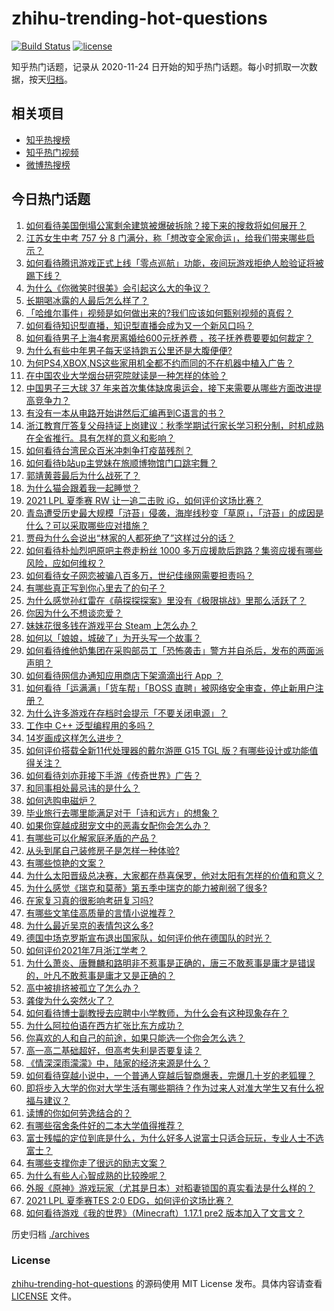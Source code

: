 # zhihu-trending-hot-questions

[![Build Status](https://github.com/justjavac/zhihu-trending-hot-questions/workflows/ci/badge.svg?branch=master)](https://github.com/justjavac/zhihu-trending-hot-questions/actions)
[![license](https://img.shields.io/github/license/justjavac/zhihu-trending-hot-questions)](https://github.com/justjavac/zhihu-trending-hot-questions/blob/master/LICENSE)

知乎热门话题，记录从 2020-11-24 日开始的知乎热门话题。每小时抓取一次数据，按天[归档](./archives)。

## 相关项目

- [知乎热搜榜](https://github.com/justjavac/zhihu-trending-top-search)
- [知乎热门视频](https://github.com/justjavac/zhihu-trending-hot-video)
- [微博热搜榜](https://github.com/justjavac/weibo-trending-hot-search)

## 今日热门话题

<!-- BEGIN -->
<!-- 最后更新时间 Tue Jul 06 2021 07:01:55 GMT+0800 (China Standard Time) -->

1. [如何看待美国倒塌公寓剩余建筑被爆破拆除？接下来的搜救将如何展开？](https://www.zhihu.com/question/470179252)
2. [江苏女生中考 757 分 8
   门满分，称「想改变全家命运」，给我们带来哪些启示？](https://www.zhihu.com/question/470149393)
3. [如何看待腾讯游戏正式上线「零点巡航」功能，夜间玩游戏拒绝人脸验证将被踢下线？](https://www.zhihu.com/question/470166057)
4. [为什么《你微笑时很美》会引起这么大的争议？](https://www.zhihu.com/question/467798509)
5. [长期喝冰露的人最后怎么样了？](https://www.zhihu.com/question/324463577)
6. [「哈维尔事件」视频是如何做出来的?我们应该如何甄别视频的真假？](https://www.zhihu.com/question/469908344)
7. [如何看待知识型直播，知识型直播会成为又一个新风口吗？](https://www.zhihu.com/question/470192255)
8. [如何看待男子上海4套房离婚给600元抚养费
   ，孩子抚养费要要如何裁定？](https://www.zhihu.com/question/470202472)
9. [为什么有些中年男子每天坚持跑五公里还是大腹便便?](https://www.zhihu.com/question/457131875)
10. [为何PS4,XBOX,NS这些家用机全都不约而同的不在机器中植入广告？](https://www.zhihu.com/question/469705352)
11. [在中国农业大学烟台研究院就读是一种怎样的体验？](https://www.zhihu.com/question/395900199)
12. [中国男子三大球 37
    年来首次集体缺席奥运会，接下来需要从哪些方面改进提高竞争力？](https://www.zhihu.com/question/469581004)
13. [有没有一本从电路开始讲然后汇编再到C语言的书？](https://www.zhihu.com/question/469693594)
14. [浙江教育厅答复父母持证上岗建议：秋季学期试行家长学习积分制，时机成熟在全省推行。具有怎样的意义和影响？](https://www.zhihu.com/question/470144683)
15. [如何看待台湾民众百米冲刺争打疫苗残剂？](https://www.zhihu.com/question/469960214)
16. [如何看待b站up主党妹在旅顺博物馆门口跳宅舞？](https://www.zhihu.com/question/469738970)
17. [郭靖黄蓉最后为什么战死了？](https://www.zhihu.com/question/468610755)
18. [为什么猫会跟着我一起睡觉？](https://www.zhihu.com/question/460735158)
19. [2021 LPL 夏季赛 RW 让一追二击败
    iG，如何评价这场比赛？](https://www.zhihu.com/question/470215654)
20. [青岛遭受历史最大规模「浒苔」侵袭，海岸线秒变「草原」，「浒苔」的成因是什么？可以采取哪些应对措施？](https://www.zhihu.com/question/468731794)
21. [贾母为什么会说出“林家的人都死绝了”这样过分的话？](https://www.zhihu.com/question/468517059)
22. [如何看待朴灿烈吧原吧主卷走粉丝 1000
    多万应援款后跑路？集资应援有哪些风险，应如何维权？](https://www.zhihu.com/question/469617778)
23. [如何看待女子网恋被骗八百多万，世纪佳缘网需要担责吗？](https://www.zhihu.com/question/470130941)
24. [有哪些真正写到你心里去了的句子？](https://www.zhihu.com/question/281637180)
25. [为什么感觉孙红雷在《萌探探探案》里没有《极限挑战》里那么活跃了？](https://www.zhihu.com/question/467421033)
26. [你因为什么不想谈恋爱？](https://www.zhihu.com/question/467291312)
27. [妹妹花很多钱在游戏平台 Steam 上怎么办？](https://www.zhihu.com/question/467965628)
28. [如何以「娘娘，城破了」为开头写一个故事？](https://www.zhihu.com/question/455531791)
29. [如何看待维他奶集团在采购部员工「恐怖袭击」警方并自杀后，发布的两面派声明？](https://www.zhihu.com/question/469732478)
30. [如何看待网信办通知应用商店下架滴滴出行 App ？](https://www.zhihu.com/question/470015739)
31. [如何看待「运满满」「货车帮」「BOSS
    直聘」被网络安全审查，停止新用户注册？](https://www.zhihu.com/question/470104949)
32. [为什么许多游戏在存档时会提示「不要关闭电源」？](https://www.zhihu.com/question/469514688)
33. [工作中 C++ 泛型编程用的多吗？](https://www.zhihu.com/question/22994182)
34. [14岁画成这样怎么进步？](https://www.zhihu.com/question/469372036)
35. [如何评价搭载全新11代处理器的戴尔游匣 G15 TGL
    版？有哪些设计或功能值得关注？](https://www.zhihu.com/question/466820785)
36. [如何看待刘亦菲接下手游《传奇世界》广告？](https://www.zhihu.com/question/469422532)
37. [和同事相处最忌讳的是什么？](https://www.zhihu.com/question/294492493)
38. [如何选购电磁炉？](https://www.zhihu.com/question/19731617)
39. [毕业旅行去哪里能满足对于「诗和远方」的想象？](https://www.zhihu.com/question/461563310)
40. [如果你穿越成甜宠文中的恶毒女配你会怎么办？](https://www.zhihu.com/question/367845869)
41. [有哪些可以化解家庭矛盾的产品？](https://www.zhihu.com/question/463153615)
42. [从头到尾自己装修房子是怎样一种体验?](https://www.zhihu.com/question/31038596)
43. [有哪些惊艳的文案？](https://www.zhihu.com/question/459587637)
44. [为什么太阳晋级总决赛，大家都在恭喜保罗，他对太阳有怎样的价值和意义？](https://www.zhihu.com/question/469265691)
45. [为什么感觉《瑞克和莫蒂》第五季中瑞克的能力被削弱了很多?](https://www.zhihu.com/question/466419064)
46. [在家复习真的很影响考研复习吗?](https://www.zhihu.com/question/465680815)
47. [有哪些文笔佳高质量的言情小说推荐？](https://www.zhihu.com/question/35334758)
48. [为什么最近吴京的表情包这么多?](https://www.zhihu.com/question/459051105)
49. [德国中场克罗斯宣布退出国家队，如何评价他在德国队的时光？](https://www.zhihu.com/question/469599762)
50. [如何评价2021年7月浙江学考？](https://www.zhihu.com/question/438511758)
51. [为什么萧炎、唐舞麟和路明非不惹事是正确的，唐三不敢惹事是庸才是错误的，叶凡不敢惹事是庸才又是正确的？](https://www.zhihu.com/question/469255466)
52. [高中被排挤被孤立了怎么办？](https://www.zhihu.com/question/466031743)
53. [龚俊为什么突然火了？](https://www.zhihu.com/question/469659869)
54. [如何看待博士副教授去应聘中小学教师，为什么会有这种现象存在？](https://www.zhihu.com/question/469006927)
55. [为什么阿拉伯语在西方扩张比东方成功？](https://www.zhihu.com/question/464466767)
56. [你喜欢的人和自己的前途，如果只能选一个你会怎么选？](https://www.zhihu.com/question/469180114)
57. [高一高二基础超好，但高考失利是否要复读？](https://www.zhihu.com/question/467953916)
58. [《情深深雨濛濛》中，陆家的经济来源是什么？](https://www.zhihu.com/question/54479741)
59. [如何看待穿越小说中，一个普通人穿越后智商爆表，完爆几十岁的老狐狸？](https://www.zhihu.com/question/376857581)
60. [即将步入大学的你对大学生活有哪些期待？作为过来人对准大学生又有什么祝福与建议？](https://www.zhihu.com/question/469460738)
61. [读博的你如何劳逸结合的？](https://www.zhihu.com/question/460861080)
62. [有哪些宿舍条件好的二本大学值得推荐？](https://www.zhihu.com/question/405920733)
63. [富士残幅的定位到底是什么，为什么好多人说富士只适合玩玩，专业人士不选富士？](https://www.zhihu.com/question/470044599)
64. [有哪些支撑你走了很远的励志文案？](https://www.zhihu.com/question/460253646)
65. [为什么有些人心智成熟的比较晚呢？](https://www.zhihu.com/question/283077831)
66. [外服《原神》游戏玩家（尤其是日本）对稻妻锁国的真实看法是什么样的？](https://www.zhihu.com/question/469647926)
67. [2021 LPL 夏季赛TES 2:0
    EDG，如何评价这场比赛？](https://www.zhihu.com/question/469986525)
68. [如何看待游戏《我的世界》（Minecraft）1.17.1 pre2
    版本加入了文言文？](https://www.zhihu.com/question/469226186)

<!-- END -->

历史归档 [./archives](./archives)

### License

[zhihu-trending-hot-questions](https://github.com/justjavac/zhihu-trending-hot-questions)
的源码使用 MIT License 发布。具体内容请查看 [LICENSE](./LICENSE) 文件。
